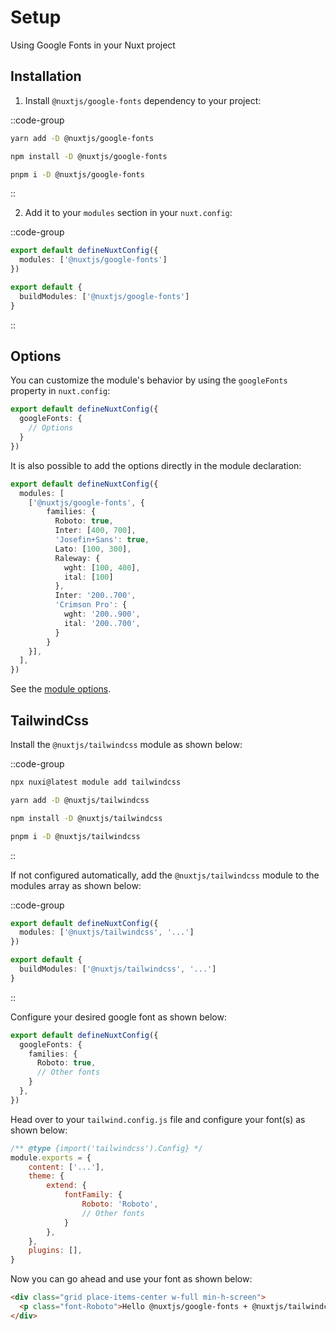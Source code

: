 # Setup

Using Google Fonts in your Nuxt project

## Installation

1. Install `@nuxtjs/google-fonts` dependency to your project:

::code-group

```bash [yarn]
yarn add -D @nuxtjs/google-fonts
```

```bash [npm]
npm install -D @nuxtjs/google-fonts
```

```sh [pnpm]
pnpm i -D @nuxtjs/google-fonts
```

::

2. Add it to your `modules` section in your `nuxt.config`:

::code-group
```ts [nuxt.config (Nuxt 3)]
export default defineNuxtConfig({
  modules: ['@nuxtjs/google-fonts']
})
```

```ts [nuxt.config (Nuxt 2)]
export default {
  buildModules: ['@nuxtjs/google-fonts']
}
```
::

## Options

You can customize the module's behavior by using the `googleFonts` property in `nuxt.config`:

```ts [nuxt.config]
export default defineNuxtConfig({
  googleFonts: {
    // Options
  }
})
```

It is also possible to add the options directly in the module declaration:

```ts [nuxt.config]
export default defineNuxtConfig({
  modules: [
    ['@nuxtjs/google-fonts', {
        families: {
          Roboto: true,
          Inter: [400, 700],
          'Josefin+Sans': true,
          Lato: [100, 300],
          Raleway: {
            wght: [100, 400],
            ital: [100]
          },
          Inter: '200..700',
          'Crimson Pro': {
            wght: '200..900',
            ital: '200..700',
          }
        }
    }],
  ],
})
```

See the [module options](/getting-started/options).


## TailwindCss

Install the `@nuxtjs/tailwindcss` module as shown below:

::code-group

```bash [nuxi]
npx nuxi@latest module add tailwindcss
```

```bash [yarn]
yarn add -D @nuxtjs/tailwindcss
```

```bash [npm]
npm install -D @nuxtjs/tailwindcss
```

```sh [pnpm]
pnpm i -D @nuxtjs/tailwindcss
```
::

If not configured automatically, add the `@nuxtjs/tailwindcss` module to the modules array as shown below:

::code-group
```ts [Nuxt 3]
export default defineNuxtConfig({
  modules: ['@nuxtjs/tailwindcss', '...']
})
```

```ts [Nuxt 2]
export default {
  buildModules: ['@nuxtjs/tailwindcss', '...']
}
```
::

Configure your desired google font as shown below:

```ts
export default defineNuxtConfig({
  googleFonts: {
    families: {
      Roboto: true,
      // Other fonts
    }
  },
})
```

Head over to your `tailwind.config.js` file and configure your font(s) as shown below:

```js
/** @type {import('tailwindcss').Config} */
module.exports = {
    content: ['...'],
    theme: {
        extend: {
            fontFamily: {
                Roboto: 'Roboto',
                // Other fonts
            }
        },
    },
    plugins: [],
}
```

Now you can go ahead and use your font as shown below:

```html
<div class="grid place-items-center w-full min-h-screen">
  <p class="font-Roboto">Hello @nuxtjs/google-fonts + @nuxtjs/tailwindcss</p>
</div>
```

